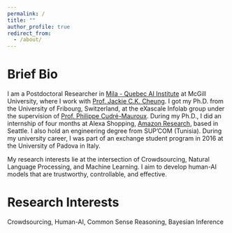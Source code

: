 ```yaml
---
permalink: /
title: ""
author_profile: true
redirect_from: 
  - /about/
---
```


# Brief Bio
I am a Postdoctoral Researcher in [Mila - Quebec AI Institute](https://mila.quebec/) at McGill University, where I work with [Prof. Jackie C.K. Cheung](https://www.cs.mcgill.ca/~jcheung/). I got my Ph.D. from the University of Fribourg, Switzerland, at the eXascale Infolab group under the supervision of [Prof. Philippe Cudré-Mauroux](https://exascale.info/phil/). During my Ph.D., I did an internship of four months at Alexa Shopping, [Amazon Research](https://www.amazon.science/), based in Seattle. I also hold an engineering degree from SUP’COM (Tunisia). During my university career, I was part of an exchange student program in 2016 at the University of Padova in Italy. 

My research interests lie at the intersection of Crowdsourcing, Natural Language Processing, and Machine Learning. I aim to develop human-AI models that are trustworthy, controllable, and effective. 

# Research Interests
Crowdsourcing, Human-AI, Common Sense Reasoning, Bayesian Inference



